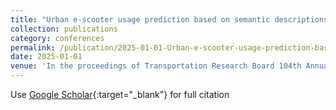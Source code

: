 ```yaml
---
title: "Urban e-scooter usage prediction based on semantic descriptions: A knowledge-driven AI"
collection: publications
category: conferences
permalink: /publication/2025-01-01-Urban-e-scooter-usage-prediction-based-on-semantic-descriptions-A-knowledge-driven-AI
date: 2025-01-01
venue: 'In the proceedings of Transportation Research Board 104th Annual Meeting'
---
```

Use [Google Scholar](https://scholar.google.com/scholar?q=Urban+e+scooter+usage+prediction+based+on+semantic+descriptions:+A+knowledge+driven+AI){:target="_blank"} for full citation